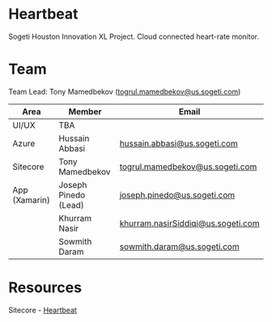 # Heartbeat
Sogeti Houston Innovation XL Project. Cloud connected heart-rate monitor.

# Team
Team Lead: Tony Mamedbekov (togrul.mamedbekov@us.sogeti.com)

| Area  | Member  | Email |
|-------|-------|-------|
| UI/UX | TBA  |  |
| Azure | Hussain Abbasi | hussain.abbasi@us.sogeti.com |
| Sitecore | Tony Mamedbekov | togrul.mamedbekov@us.sogeti.com |
| App (Xamarin) | Joseph Pinedo (Lead) | joseph.pinedo@us.sogeti.com |
|  | Khurram Nasir |  khurram.nasirSiddiqi@us.sogeti.com  |
|  | Sowmith Daram |  sowmith.daram@us.sogeti.com  |

# Resources
Sitecore - [Heartbeat](https://github.com/Sogeti-Sitecore/heartbeat)
